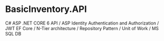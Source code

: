 # BasicInventory.API

C# ASP .NET CORE 6 API /
ASP Identity Authentication and Authorization / JWT 
EF Core /
N-Tier architecture /
Repository Pattern /
Unit of Work /
MS SQL DB 
